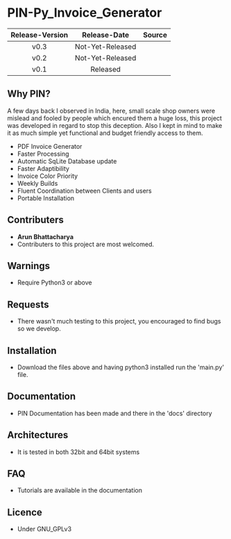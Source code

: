 # PIN-Py_Invoice_Generator

| Release-Version  | Release-Date  | Source |
| :--------------: |:-------------:|:------:|
| v0.3             | Not-Yet-Released |  |
| v0.2             | Not-Yet-Released |  |
| v0.1             | Released |  |

## Why PIN?
A few days back I observed in India, here, small scale shop owners were mislead and fooled by people which encured them a huge loss, this project was developed in regard to stop this deception. Also I kept in mind to make it as much simple yet functional and budget friendly access to them.
- PDF Invoice Generator
- Faster Processing
- Automatic SqLite Database update
- Faster Adaptibility
- Invoice Color Priority
- Weekly Builds
- Fluent Coordination between Clients and users
- Portable Installation

## Contributers
- <b>Arun Bhattacharya</b>
- Contributers to this project are most welcomed.

## Warnings
- Require Python3 or above

## Requests
- There wasn't much testing to this project, you encouraged to find bugs so we develop.

## Installation
- Download the files above and having python3 installed run the 'main.py' file.

## Documentation
- PIN Documentation has been made and there in the 'docs' directory

## Architectures
- It is tested in both 32bit and 64bit systems

## FAQ
- Tutorials are available in the documentation

## Licence
- Under GNU_GPLv3

